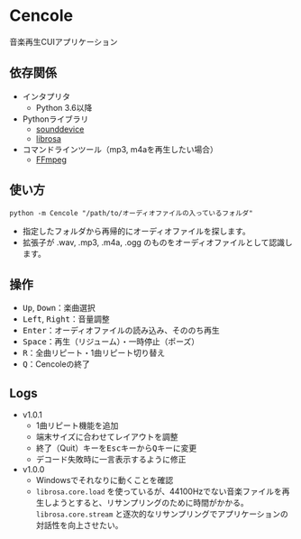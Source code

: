# Cencole
音楽再生CUIアプリケーション

## 依存関係
- インタプリタ
	- Python 3.6以降
- Pythonライブラリ
	- [sounddevice](https://github.com/spatialaudio/python-sounddevice/)
	- [librosa](https://github.com/librosa/librosa)
- コマンドラインツール（mp3, m4aを再生したい場合）
	- [FFmpeg](http://ffmpeg.org/)

## 使い方
```
python -m Cencole "/path/to/オーディオファイルの入っているフォルダ"
```

- 指定したフォルダから再帰的にオーディオファイルを探します。
- 拡張子が .wav, .mp3, .m4a, .ogg のものをオーディオファイルとして認識します。

## 操作
- <kbd>Up</kbd>, <kbd>Down</kbd>：楽曲選択
- <kbd>Left</kbd>, <kbd>Right</kbd>：音量調整
- <kbd>Enter</kbd>：オーディオファイルの読み込み、そののち再生
- <kbd>Space</kbd>：再生（リジューム）・一時停止（ポーズ）
- <kbd>R</kbd>：全曲リピート・1曲リピート切り替え
- <kbd>Q</kbd>：Cencoleの終了

## Logs

- v1.0.1
	- 1曲リピート機能を追加
	- 端末サイズに合わせてレイアウトを調整
	- 終了（Quit）キーを<kbd>Esc</kbd>キーから<kbd>Q</kbd>キーに変更
	- デコード失敗時に一言表示するように修正
- v1.0.0
	- Windowsでそれなりに動くことを確認
	- `librosa.core.load` を使っているが、44100Hzでない音楽ファイルを再生しようとすると、リサンプリングのために時間がかかる。`librosa.core.stream` と逐次的なリサンプリングでアプリケーションの対話性を向上させたい。